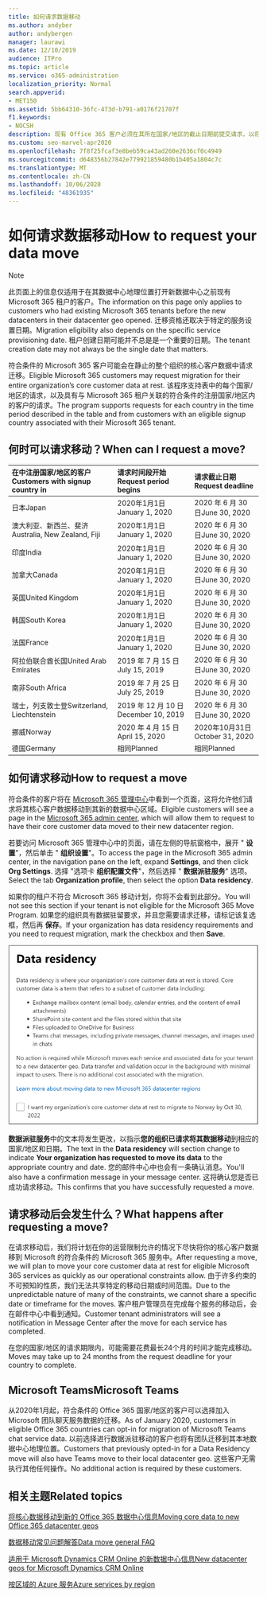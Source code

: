 ```yaml
---
title: 如何请求数据移动
ms.author: andyber
author: andybergen
manager: laurawi
ms.date: 12/10/2019
audience: ITPro
ms.topic: article
ms.service: o365-administration
localization_priority: Normal
search.appverid:
- MET150
ms.assetid: 5bb64310-36fc-473d-b791-a0176f21707f
f1.keywords:
- NOCSH
description: 现有 Office 365 客户必须在其所在国家/地区的截止日期前提交请求，以将其 Microsoft 365 服务数据移动到其新地理位置。
ms.custom: seo-marvel-apr2020
ms.openlocfilehash: 7f8f25fcaf3e8beb59ca43ad260e2636cf0c4949
ms.sourcegitcommit: d648356b27842e779921859480b1b405a1804c7c
ms.translationtype: MT
ms.contentlocale: zh-CN
ms.lasthandoff: 10/06/2020
ms.locfileid: "48361935"
---
```

# <a name="how-to-request-your-data-move"></a><span data-ttu-id="66b6b-103">如何请求数据移动</span><span class="sxs-lookup"><span data-stu-id="66b6b-103">How to request your data move</span></span>

> [!NOTE]
> <span data-ttu-id="66b6b-104">此页面上的信息仅适用于在其数据中心地理位置打开新数据中心之前现有 Microsoft 365 租户的客户。</span><span class="sxs-lookup"><span data-stu-id="66b6b-104">The information on this page only applies to customers who had existing Microsoft 365 tenants before the new datacenters in their datacenter geo opened.</span></span> <span data-ttu-id="66b6b-105">迁移资格还取决于特定的服务设置日期。</span><span class="sxs-lookup"><span data-stu-id="66b6b-105">Migration eligibility also depends on the specific service provisioning date.</span></span>  <span data-ttu-id="66b6b-106">租户创建日期可能并不总是是一个重要的日期。</span><span class="sxs-lookup"><span data-stu-id="66b6b-106">The tenant creation date may not always be the single date that matters.</span></span>
  
<span data-ttu-id="66b6b-107">符合条件的 Microsoft 365 客户可能会在静止的整个组织的核心客户数据中请求迁移。</span><span class="sxs-lookup"><span data-stu-id="66b6b-107">Eligible Microsoft 365 customers may request migration for their entire organization’s core customer data at rest.</span></span>  <span data-ttu-id="66b6b-108">该程序支持表中的每个国家/地区的请求，以及具有与 Microsoft 365 租户关联的符合条件的注册国家/地区内的客户的请求。</span><span class="sxs-lookup"><span data-stu-id="66b6b-108">The program supports requests for each country in the time period described in the table and from customers with an eligible signup country associated with their Microsoft 365 tenant.</span></span>
  
## <a name="when-can-i-request-a-move"></a><span data-ttu-id="66b6b-109">何时可以请求移动？</span><span class="sxs-lookup"><span data-stu-id="66b6b-109">When can I request a move?</span></span>

| <span data-ttu-id="66b6b-110">在中注册国家/地区的客户</span><span class="sxs-lookup"><span data-stu-id="66b6b-110">Customers with signup country in</span></span> | <span data-ttu-id="66b6b-111">请求时间段开始</span><span class="sxs-lookup"><span data-stu-id="66b6b-111">Request period begins</span></span> | <span data-ttu-id="66b6b-112">请求截止日期</span><span class="sxs-lookup"><span data-stu-id="66b6b-112">Request deadline</span></span> |
|:-----|:-----|:-----|
|<span data-ttu-id="66b6b-113">日本</span><span class="sxs-lookup"><span data-stu-id="66b6b-113">Japan</span></span>  <br/> |<span data-ttu-id="66b6b-114">2020年1月1日</span><span class="sxs-lookup"><span data-stu-id="66b6b-114">January 1, 2020</span></span>  <br/> |<span data-ttu-id="66b6b-115">2020 年 6 月 30 日</span><span class="sxs-lookup"><span data-stu-id="66b6b-115">June 30, 2020</span></span>  <br/> |
|<span data-ttu-id="66b6b-116">澳大利亚、新西兰、斐济</span><span class="sxs-lookup"><span data-stu-id="66b6b-116">Australia, New Zealand, Fiji</span></span>  <br/> |<span data-ttu-id="66b6b-117">2020年1月1日</span><span class="sxs-lookup"><span data-stu-id="66b6b-117">January 1, 2020</span></span>  <br/> |<span data-ttu-id="66b6b-118">2020 年 6 月 30 日</span><span class="sxs-lookup"><span data-stu-id="66b6b-118">June 30, 2020</span></span>  <br/> |
|<span data-ttu-id="66b6b-119">印度</span><span class="sxs-lookup"><span data-stu-id="66b6b-119">India</span></span>  <br/> |<span data-ttu-id="66b6b-120">2020年1月1日</span><span class="sxs-lookup"><span data-stu-id="66b6b-120">January 1, 2020</span></span>  <br/> |<span data-ttu-id="66b6b-121">2020 年 6 月 30 日</span><span class="sxs-lookup"><span data-stu-id="66b6b-121">June 30, 2020</span></span>  <br/> |
|<span data-ttu-id="66b6b-122">加拿大</span><span class="sxs-lookup"><span data-stu-id="66b6b-122">Canada</span></span>  <br/> |<span data-ttu-id="66b6b-123">2020年1月1日</span><span class="sxs-lookup"><span data-stu-id="66b6b-123">January 1, 2020</span></span>  <br/> |<span data-ttu-id="66b6b-124">2020 年 6 月 30 日</span><span class="sxs-lookup"><span data-stu-id="66b6b-124">June 30, 2020</span></span>  <br/> |
|<span data-ttu-id="66b6b-125">英国</span><span class="sxs-lookup"><span data-stu-id="66b6b-125">United Kingdom</span></span>  <br/> |<span data-ttu-id="66b6b-126">2020年1月1日</span><span class="sxs-lookup"><span data-stu-id="66b6b-126">January 1, 2020</span></span>  <br/> |<span data-ttu-id="66b6b-127">2020 年 6 月 30 日</span><span class="sxs-lookup"><span data-stu-id="66b6b-127">June 30, 2020</span></span>  <br/> |
|<span data-ttu-id="66b6b-128">韩国</span><span class="sxs-lookup"><span data-stu-id="66b6b-128">South Korea</span></span>  <br/> |<span data-ttu-id="66b6b-129">2020年1月1日</span><span class="sxs-lookup"><span data-stu-id="66b6b-129">January 1, 2020</span></span>  <br/> |<span data-ttu-id="66b6b-130">2020 年 6 月 30 日</span><span class="sxs-lookup"><span data-stu-id="66b6b-130">June 30, 2020</span></span>  <br/> |
|<span data-ttu-id="66b6b-131">法国</span><span class="sxs-lookup"><span data-stu-id="66b6b-131">France</span></span>  <br/> |<span data-ttu-id="66b6b-132">2020年1月1日</span><span class="sxs-lookup"><span data-stu-id="66b6b-132">January 1, 2020</span></span>  <br/> |<span data-ttu-id="66b6b-133">2020 年 6 月 30 日</span><span class="sxs-lookup"><span data-stu-id="66b6b-133">June 30, 2020</span></span>  <br/> |
|<span data-ttu-id="66b6b-134">阿拉伯联合酋长国</span><span class="sxs-lookup"><span data-stu-id="66b6b-134">United Arab Emirates</span></span>  <br/> |<span data-ttu-id="66b6b-135">2019 年 7 月 15 日</span><span class="sxs-lookup"><span data-stu-id="66b6b-135">July 15, 2019</span></span>  <br/> |<span data-ttu-id="66b6b-136">2020 年 6 月 30 日</span><span class="sxs-lookup"><span data-stu-id="66b6b-136">June 30, 2020</span></span>  <br/> |
|<span data-ttu-id="66b6b-137">南非</span><span class="sxs-lookup"><span data-stu-id="66b6b-137">South Africa</span></span>  <br/> |<span data-ttu-id="66b6b-138">2019 年 7 月 25 日</span><span class="sxs-lookup"><span data-stu-id="66b6b-138">July 25, 2019</span></span>  <br/> |<span data-ttu-id="66b6b-139">2020 年 6 月 30 日</span><span class="sxs-lookup"><span data-stu-id="66b6b-139">June 30, 2020</span></span>  <br/> |
|<span data-ttu-id="66b6b-140">瑞士，列支敦士登</span><span class="sxs-lookup"><span data-stu-id="66b6b-140">Switzerland, Liechtenstein</span></span>  <br/> |<span data-ttu-id="66b6b-141">2019 年 12 月 10 日</span><span class="sxs-lookup"><span data-stu-id="66b6b-141">December 10, 2019</span></span>  <br/> |<span data-ttu-id="66b6b-142">2020 年 6 月 30 日</span><span class="sxs-lookup"><span data-stu-id="66b6b-142">June 30, 2020</span></span>  <br/> |
|<span data-ttu-id="66b6b-143">挪威</span><span class="sxs-lookup"><span data-stu-id="66b6b-143">Norway</span></span>  <br/> |<span data-ttu-id="66b6b-144">2020 年 4 月 15 日</span><span class="sxs-lookup"><span data-stu-id="66b6b-144">April 15, 2020</span></span>  <br/> |<span data-ttu-id="66b6b-145">2020年10月31日</span><span class="sxs-lookup"><span data-stu-id="66b6b-145">October 31, 2020</span></span>  <br/> |
|<span data-ttu-id="66b6b-146">德国</span><span class="sxs-lookup"><span data-stu-id="66b6b-146">Germany</span></span>  <br/> |<span data-ttu-id="66b6b-147">相同</span><span class="sxs-lookup"><span data-stu-id="66b6b-147">Planned</span></span>  <br/> |<span data-ttu-id="66b6b-148">相同</span><span class="sxs-lookup"><span data-stu-id="66b6b-148">Planned</span></span>  <br/> |

## <a name="how-to-request-a-move"></a><span data-ttu-id="66b6b-149">如何请求移动</span><span class="sxs-lookup"><span data-stu-id="66b6b-149">How to request a move</span></span>

<span data-ttu-id="66b6b-150">符合条件的客户将在 [Microsoft 365 管理中心](https://aka.ms/365admin)中看到一个页面，这将允许他们请求将其核心客户数据移动到其新的数据中心区域。</span><span class="sxs-lookup"><span data-stu-id="66b6b-150">Eligible customers will see a page in the [Microsoft 365 admin center](https://aka.ms/365admin), which will allow them to request to have their core customer data moved to their new datacenter region.</span></span>  
  
<span data-ttu-id="66b6b-151">若要访问 Microsoft 365 管理中心中的页面，请在左侧的导航窗格中，展开 " **设置**"，然后单击 " **组织设置**"。</span><span class="sxs-lookup"><span data-stu-id="66b6b-151">To access the page in the Microsoft 365 admin center, in the navigation pane on the left, expand **Settings**, and then click **Org Settings**.</span></span>
<span data-ttu-id="66b6b-152">选择 "选项卡 **组织配置文件**"，然后选择 " **数据派驻服务**" 选项。</span><span class="sxs-lookup"><span data-stu-id="66b6b-152">Select the tab **Organization profile**, then select the option **Data residency**.</span></span>
  
<span data-ttu-id="66b6b-153">如果你的租户不符合 Microsoft 365 移动计划，你将不会看到此部分。</span><span class="sxs-lookup"><span data-stu-id="66b6b-153">You will not see this section if your tenant is not eligible for the Microsoft 365 Move Program.</span></span>  <span data-ttu-id="66b6b-154">如果您的组织具有数据驻留要求，并且您需要请求迁移，请标记该复选框，然后再 **保存**。</span><span class="sxs-lookup"><span data-stu-id="66b6b-154">If your organization has data residency requirements and you need to request migration, mark the checkbox and then **Save**.</span></span>
  
![数据中心选择操作屏幕](../media/dataresidencyflyoutae.jpg)
  
<span data-ttu-id="66b6b-156">**数据派驻服务**中的文本将发生更改，以指示**您的组织已请求将其数据移动**到相应的国家/地区和日期。</span><span class="sxs-lookup"><span data-stu-id="66b6b-156">The text in the **Data residency** will section change to indicate **Your organization has requested to move its data** to the appropriate country and date.</span></span> <span data-ttu-id="66b6b-157">您的邮件中心中也会有一条确认消息。</span><span class="sxs-lookup"><span data-stu-id="66b6b-157">You'll also have a confirmation message in your message center.</span></span> <span data-ttu-id="66b6b-158">这将确认您是否已成功请求移动。</span><span class="sxs-lookup"><span data-stu-id="66b6b-158">This confirms that you have successfully requested a move.</span></span> 
  
## <a name="what-happens-after-requesting-a-move"></a><span data-ttu-id="66b6b-159">请求移动后会发生什么？</span><span class="sxs-lookup"><span data-stu-id="66b6b-159">What happens after requesting a move?</span></span>

<span data-ttu-id="66b6b-160">在请求移动后，我们将计划在你的运营限制允许的情况下尽快将你的核心客户数据移到 Microsoft 的符合条件的 Microsoft 365 服务中。</span><span class="sxs-lookup"><span data-stu-id="66b6b-160">After requesting a move, we will plan to move your core customer data at rest for eligible Microsoft 365 services as quickly as our operational constraints allow.</span></span> <span data-ttu-id="66b6b-161">由于许多约束的不可预知的性质，我们无法共享特定的移动日期或时间范围。</span><span class="sxs-lookup"><span data-stu-id="66b6b-161">Due to the unpredictable nature of many of the constraints, we cannot share a specific date or timeframe for the moves.</span></span> <span data-ttu-id="66b6b-162">客户租户管理员在完成每个服务的移动后，会在邮件中心中看到通知。</span><span class="sxs-lookup"><span data-stu-id="66b6b-162">Customer tenant administrators will see a notification in Message Center after the move for each service has completed.</span></span>
  
<span data-ttu-id="66b6b-163">在您的国家/地区的请求期限内，可能需要花费最长24个月的时间才能完成移动。</span><span class="sxs-lookup"><span data-stu-id="66b6b-163">Moves may take up to 24 months from the request deadline for your country to complete.</span></span>
  
## <a name="microsoft-teams"></a><span data-ttu-id="66b6b-164">Microsoft Teams</span><span class="sxs-lookup"><span data-stu-id="66b6b-164">Microsoft Teams</span></span>

<span data-ttu-id="66b6b-165">从2020年1月起，符合条件的 Office 365 国家/地区的客户可以选择加入 Microsoft 团队聊天服务数据的迁移。</span><span class="sxs-lookup"><span data-stu-id="66b6b-165">As of January 2020, customers in eligible Office 365 countries can opt-in for migration of Microsoft Teams chat service data.</span></span>  <span data-ttu-id="66b6b-166">以前选择进行数据派驻移动的客户也将有团队迁移到其本地数据中心地理位置。</span><span class="sxs-lookup"><span data-stu-id="66b6b-166">Customers that previously opted-in for a Data Residency move will also have Teams move to their local datacenter geo.</span></span>  <span data-ttu-id="66b6b-167">这些客户无需执行其他任何操作。</span><span class="sxs-lookup"><span data-stu-id="66b6b-167">No additional action is required by these customers.</span></span>

## <a name="related-topics"></a><span data-ttu-id="66b6b-168">相关主题</span><span class="sxs-lookup"><span data-stu-id="66b6b-168">Related topics</span></span>

[<span data-ttu-id="66b6b-169">将核心数据移动到新的 Office 365 数据中心信息</span><span class="sxs-lookup"><span data-stu-id="66b6b-169">Moving core data to new Office 365 datacenter geos</span></span>](moving-data-to-new-datacenter-geos.md)

[<span data-ttu-id="66b6b-170">数据移动常见问题解答</span><span class="sxs-lookup"><span data-stu-id="66b6b-170">Data move general FAQ</span></span>](data-move-faq.md)

[<span data-ttu-id="66b6b-171">适用于 Microsoft Dynamics CRM Online 的新数据中心信息</span><span class="sxs-lookup"><span data-stu-id="66b6b-171">New datacenter geos for Microsoft Dynamics CRM Online</span></span>](https://go.microsoft.com/fwlink/p/?Linkid=615924)
  
[<span data-ttu-id="66b6b-172">按区域的 Azure 服务</span><span class="sxs-lookup"><span data-stu-id="66b6b-172">Azure services by region</span></span>](https://azure.microsoft.com/regions/)
  

